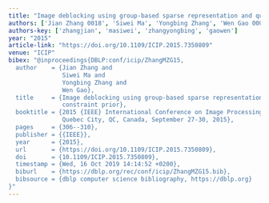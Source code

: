 ```yaml
---
title: "Image deblocking using group-based sparse representation and quantization constraint prior"
authors: ['Jian Zhang 0018', 'Siwei Ma', 'Yongbing Zhang', 'Wen Gao 0001']
authors-key: ['zhangjian', 'masiwei', 'zhangyongbing', 'gaowen']
year: "2015"
article-link: "https://doi.org/10.1109/ICIP.2015.7350809"
venue: "ICIP"
bibex: "@inproceedings{DBLP:conf/icip/ZhangMZG15,
  author    = {Jian Zhang and
               Siwei Ma and
               Yongbing Zhang and
               Wen Gao},
  title     = {Image deblocking using group-based sparse representation and quantization
               constraint prior},
  booktitle = {2015 {IEEE} International Conference on Image Processing, {ICIP} 2015,
               Quebec City, QC, Canada, September 27-30, 2015},
  pages     = {306--310},
  publisher = {{IEEE}},
  year      = {2015},
  url       = {https://doi.org/10.1109/ICIP.2015.7350809},
  doi       = {10.1109/ICIP.2015.7350809},
  timestamp = {Wed, 16 Oct 2019 14:14:52 +0200},
  biburl    = {https://dblp.org/rec/conf/icip/ZhangMZG15.bib},
  bibsource = {dblp computer science bibliography, https://dblp.org}
}"
---
```

